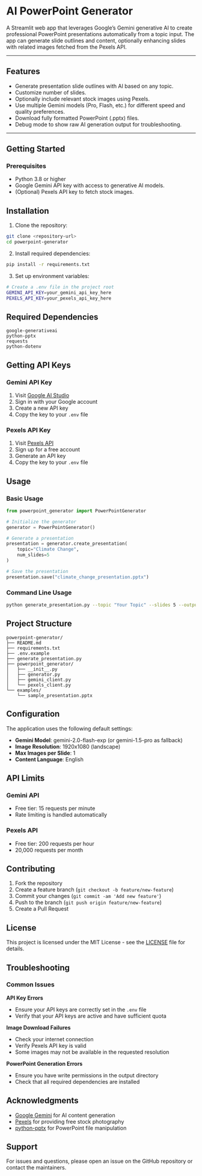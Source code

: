# AI PowerPoint Generator

A Streamlit web app that leverages Google’s Gemini generative AI to create professional PowerPoint presentations automatically from a topic input. The app can generate slide outlines and content, optionally enhancing slides with related images fetched from the Pexels API.

---

## Features

- Generate presentation slide outlines with AI based on any topic.
- Customize number of slides.
- Optionally include relevant stock images using Pexels.
- Use multiple Gemini models (Pro, Flash, etc.) for different speed and quality preferences.
- Download fully formatted PowerPoint (.pptx) files.
- Debug mode to show raw AI generation output for troubleshooting.

---

## Getting Started

### Prerequisites

- Python 3.8 or higher
- Google Gemini API key with access to generative AI models.
- (Optional) Pexels API key to fetch stock images.

## Installation

1. Clone the repository:
```bash
git clone <repository-url>
cd powerpoint-generator
```

2. Install required dependencies:
```bash
pip install -r requirements.txt
```

3. Set up environment variables:
```bash
# Create a .env file in the project root
GEMINI_API_KEY=your_gemini_api_key_here
PEXELS_API_KEY=your_pexels_api_key_here
```

## Required Dependencies

```
google-generativeai
python-pptx
requests
python-dotenv
```

## Getting API Keys

### Gemini API Key
1. Visit [Google AI Studio](https://aistudio.google.com/)
2. Sign in with your Google account
3. Create a new API key
4. Copy the key to your `.env` file

### Pexels API Key
1. Visit [Pexels API](https://www.pexels.com/api/)
2. Sign up for a free account
3. Generate an API key
4. Copy the key to your `.env` file

## Usage

### Basic Usage

```python
from powerpoint_generator import PowerPointGenerator

# Initialize the generator
generator = PowerPointGenerator()

# Generate a presentation
presentation = generator.create_presentation(
    topic="Climate Change",
    num_slides=5
)

# Save the presentation
presentation.save("climate_change_presentation.pptx")
```

### Command Line Usage

```bash
python generate_presentation.py --topic "Your Topic" --slides 5 --output "presentation.pptx"
```

## Project Structure

```
powerpoint-generator/
├── README.md
├── requirements.txt
├── .env.example
├── generate_presentation.py
├── powerpoint_generator/
│   ├── __init__.py
│   ├── generator.py
│   ├── gemini_client.py
│   └── pexels_client.py
└── examples/
    └── sample_presentation.pptx
```

## Configuration

The application uses the following default settings:

- **Gemini Model**: gemini-2.0-flash-exp (or gemini-1.5-pro as fallback)
- **Image Resolution**: 1920x1080 (landscape)
- **Max Images per Slide**: 1
- **Content Language**: English

## API Limits

### Gemini API
- Free tier: 15 requests per minute
- Rate limiting is handled automatically

### Pexels API
- Free tier: 200 requests per hour
- 20,000 requests per month

## Contributing

1. Fork the repository
2. Create a feature branch (`git checkout -b feature/new-feature`)
3. Commit your changes (`git commit -am 'Add new feature'`)
4. Push to the branch (`git push origin feature/new-feature`)
5. Create a Pull Request

## License

This project is licensed under the MIT License - see the [LICENSE](LICENSE) file for details.

## Troubleshooting

### Common Issues

**API Key Errors**
- Ensure your API keys are correctly set in the `.env` file
- Verify that your API keys are active and have sufficient quota

**Image Download Failures**
- Check your internet connection
- Verify Pexels API key is valid
- Some images may not be available in the requested resolution

**PowerPoint Generation Errors**
- Ensure you have write permissions in the output directory
- Check that all required dependencies are installed

## Acknowledgments

- [Google Gemini](https://deepmind.google/technologies/gemini/) for AI content generation
- [Pexels](https://www.pexels.com/) for providing free stock photography
- [python-pptx](https://python-pptx.readthedocs.io/) for PowerPoint file manipulation

## Support

For issues and questions, please open an issue on the GitHub repository or contact the maintainers.
